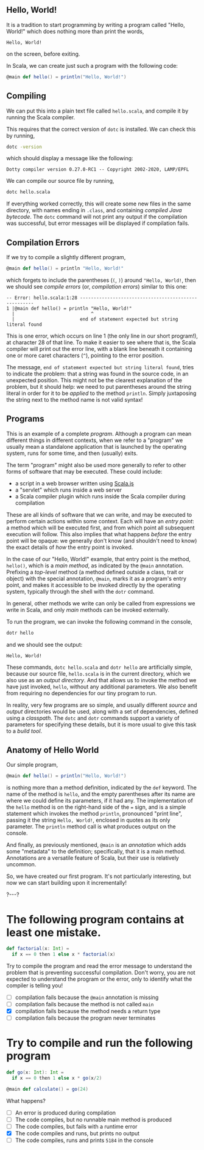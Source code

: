 ## Hello, World!

It is a tradition to start programming by writing a program called "Hello, World!" which does nothing more than
print the words,
```
Hello, World!
```
on the screen, before exiting.

In Scala, we can create just such a program with the following code:
```scala
@main def hello() = println("Hello, World!")
```

## Compiling

We can put this into a plain text file called `hello.scala`, and compile it by running the Scala compiler.

This requires that the correct version of `dotc` is installed. We can check this by running,
```sh
dotc -version
```
which should display a message like the following:
```
Dotty compiler version 0.27.0-RC1 -- Copyright 2002-2020, LAMP/EPFL
```

We can compile our source file by running,
```sh
dotc hello.scala
```

If everything worked correctly, this will create some new files in the same directory, with names ending in
`.class`, and containing _compiled Java bytecode_. The `dotc` command will not print any output if the
compilation was successful, but error messages will be displayed if compilation fails.

## Compilation Errors

If we try to compile a slightly different program,
```scala
@main def hello() = println "Hello, World!"
```
which forgets to include the parentheses (`(`, `)`) around `"Hello, World!`, then we should see 
_compile errors_ (or, _compilation errors_) similar to this one:
```
-- Error: hello.scala:1:28 -----------------------------------------------------
1 |@main def hello() = println "Hello, World!"
  |                            ^
  |                        end of statement expected but string literal found
```

This is one error, which occurs on line 1 (the only line in our short program!), at character 28 of that line.
To make it easier to see where that is, the Scala compiler will print out the error line, with a blank line
beneath it containing one or more caret characters (`^`), pointing to the error position.

The message, `end of statement expected but string literal found`, tries to indicate the problem: that a string
was found in the source code, in an unexpected position. This might not be the clearest explanation of the
problem, but it should help: we need to put parentheses around the string literal in order for it to be
_applied_ to the method `println`. Simply juxtaposing the string next to the method name is not valid syntax!

## Programs

This is an example of a complete _program_. Although a program can mean different things in different contexts,
when we refer to a "program" we usually mean a standalone application that is launched by the operating system,
runs for some time, and then (usually) exits.

The term "program" might also be used more generally to refer to other forms of software that may be executed.
These could include:
- a script in a web browser written using [Scala.js](https://www.scala-js.org/)
- a "servlet" which runs inside a web server
- a Scala compiler plugin which runs inside the Scala compiler during compilation

These are all kinds of software that we can write, and may be executed to perform certain actions within some
context. Each will have an _entry point_: a method which will be executed first, and from which point all
subsequent execution will follow. This also implies that what happens _before_ the entry point will be opaque:
we generally don't know (and shouldn't need to know) the exact details of _how_ the entry point is invoked.

In the case of our "Hello, World!" example, that entry point is the method, `hello()`, which is a _main method_,
as indicated by the `@main` annotation. Prefixing a _top-level_ method (a method defined outside a class, trait 
or object) with the special annotation, `@main`, marks it as a program's entry point, and makes it accessible to
be invoked directly by the operating system, typically through the shell with the `dotr` command.

In general, other methods we write can only be called from expressions we write in Scala, and only _main_
methods can be invoked externally.

To run the program, we can invoke the following command in the console,
```sh
dotr hello
```
and we should see the output:
```
Hello, World!
```

These commands, `dotc hello.scala` and `dotr hello` are artificially simple, because our source file,
`hello.scala` is in the current directory, which we also use as an _output directory_. And that allows us to
invoke the method we have just invoked, `hello`, without any additional parameters. We also benefit from 
requiring no dependencies for our tiny program to run.

In reality, very few programs are so simple, and usually different _source_ and _output_ directories would be
used, along with a set of dependencies, defined using a _classpath_. The `dotc` and `dotr` commands support
a variety of parameters for specifying these details, but it is more usual to give this task to a _build tool_.

## Anatomy of Hello World

Our simple program,
```scala
@main def hello() = println("Hello, World!")
```
is nothing more than a method definition, indicated by the `def` keyword. The name of the method is `hello`, and
the empty parentheses after its name are where we could define its parameters, if it had any. The implementation
of the `hello` method is on the right-hand side of the `=` sign, and is a simple statement which invokes the
method `println`, pronounced "print line", passing it the string `Hello, World!`, enclosed in quotes as its only
parameter. The `println` method call is what produces output on the console.

And finally, as previously mentioned, `@main` is an _annotation_ which adds some "metadata" to the definition;
specifically, that it is a main method. Annotations are a versatile feature of Scala, but their use is
relatively uncommon.

So, we have created our first program. It's not particularly interesting, but now we can start building upon it
incrementally!

?---?

# The following program contains at least one mistake.

```scala
def factorial(x: Int) =
  if x == 0 then 1 else x * factorial(x)
```

Try to compile the program and read the error message to understand the problem that is preventing successful
compilation. Don't worry, you are not expected to understand the program or the error, only to identify what the
compiler is telling you!

- [ ] compilation fails because the `@main` annotation is missing
- [ ] compilation fails because the method is not called `main`
- [X] compilation fails because the method needs a return type
- [ ] compilation fails because the program never terminates

# Try to compile and run the following program

```scala
def go(x: Int): Int =
  if x == 0 then 1 else x * go(x/2)

@main def calculate() = go(24)
```

What happens?

 - [ ] An error is produced during compilation
 - [ ] The code compiles, but no runnable main method is produced
 - [ ] The code compiles, but fails with a runtime error
 - [X] The code compiles and runs, but prints no output
 - [ ] The code compiles, runs and prints `5184` in the console
